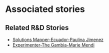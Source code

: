 # Associated stories

<!-- !!DO NOT REMOVE!! start autogenerated hyperlinks -->
## Related R&D Stories
- [Solutions Mapper\-Ecuador\-Paulina Jimenez](/stories/?doc=SolutionMappers_ECU)
- [Experimenter-The Gambia-Marie Mendi](/stories/?doc=Experimenters_GMB)
<!-- !!DO NOT REMOVE!! end autogenerated hyperlinks -->